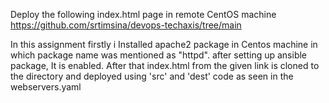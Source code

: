 Deploy the following index.html page in remote CentOS machine
https://github.com/srtimsina/devops-techaxis/tree/main




In this assignment firstly i Installed apache2 package in Centos machine in which package name was mentioned as "httpd". after setting up ansible package, It is enabled. After that index.html from the given link is cloned to the directory and deployed using 'src' and 'dest' code as seen in the webservers.yaml
